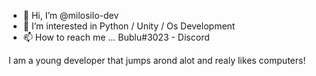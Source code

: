 - 👋 Hi, I’m @milosilo-dev
- 👀 I’m interested in Python / Unity / Os Development
- 📫 How to reach me ... Bublu#3023 - Discord

I am a young developer that jumps arond alot and realy likes computers!
